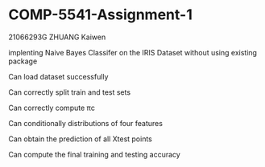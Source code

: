 # COMP-5541-Assignment-1

21066293G ZHUANG Kaiwen


implenting Naive Bayes Classifer on the IRIS Dataset without using existing package


Can load dataset successfully

Can correctly split train and test sets

Can correctly compute πc

Can conditionally distributions of four features

Can obtain the prediction of all Xtest points

Can compute the final training and testing accuracy
